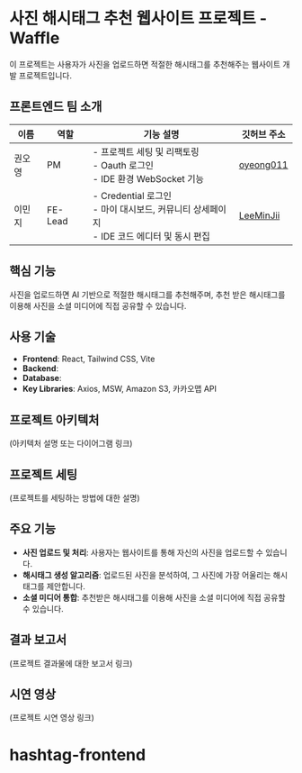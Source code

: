 # 사진 해시태그 추천 웹사이트 프로젝트 - Waffle

이 프로젝트는 사용자가 사진을 업로드하면 적절한 해시태그를 추천해주는 웹사이트 개발 프로젝트입니다.

## 프론트엔드 팀 소개

| 이름   | 역할    | 기능 설명                                                                                     | 깃허브 주소                               |
| ------ | ------- | --------------------------------------------------------------------------------------------- | ----------------------------------------- |
| 권오영 | PM      | - 프로젝트 세팅 및 리팩토링<br>- Oauth 로그인<br>- IDE 환경 WebSocket 기능                    | [oyeong011](https://github.com/oyeong011) |
| 이민지 | FE-Lead | - Credential 로그인<br>- 마이 대시보드, 커뮤니티 상세페이지<br>- IDE 코드 에디터 및 동시 편집 | [LeeMinJii](https://github.com/LeeMinJii) |

## 핵심 기능

사진을 업로드하면 AI 기반으로 적절한 해시태그를 추천해주며, 추천 받은 해시태그를 이용해 사진을 소셜 미디어에 직접 공유할 수 있습니다.

## 사용 기술

- **Frontend**: React, Tailwind CSS, Vite
- **Backend**:
- **Database**:
- **Key Libraries**: Axios, MSW, Amazon S3, 카카오맵 API

## 프로젝트 아키텍처

(아키텍처 설명 또는 다이어그램 링크)

## 프로젝트 세팅

(프로젝트를 세팅하는 방법에 대한 설명)

## 주요 기능

- **사진 업로드 및 처리**: 사용자는 웹사이트를 통해 자신의 사진을 업로드할 수 있습니다.
- **해시태그 생성 알고리즘**: 업로드된 사진을 분석하여, 그 사진에 가장 어울리는 해시태그를 제안합니다.
- **소셜 미디어 통합**: 추천받은 해시태그를 이용해 사진을 소셜 미디어에 직접 공유할 수 있습니다.

## 결과 보고서

(프로젝트 결과물에 대한 보고서 링크)

## 시연 영상

(프로젝트 시연 영상 링크)
# hashtag-frontend
